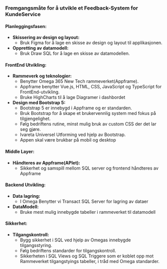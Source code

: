 ### Fremgangsmåte for å utvikle et Feedback-System for KundeService

#### Planleggingsfasen:

- **Skissering av design og layout:**
  - Bruk Figma for å lage en skisse av design og layout til applikasjonen.
- **Oppretting av datamodell:**
  - Bruk Draw SQL for å lage en skisse av datamodellen.

#### FrontEnd Utvikling:

- **Rammeverk og teknologier:**
  - Benytter Omega 365 New Tech rammeverket(Appframe).
  - Appframe benytter Vue.js, HTML, CSS, JavaScript og TypeScript for FrontEnd-utvikling.
  - Bruke HighCharts til å lage Diagramer i dashbordet
- **Design med Bootstrap 5:**
  - Bootstrap 5 er innebygd i Appframe og er standarden.
  - Bruk Bootstrap for å skape et brukervennlig system med fokus på tilgjengelighet.
  - Følg bedriftens rutine, minst mulig bruk av custom CSS der det lar seg gjøre.
  - Ivareta Universel Utforming ved hjelp av Bootstrap.
  - Appen skal være brukbar på mobil og desktop

#### Middle Layer:

- **Håndteres av Appframe(APIet):**
  - Sikkerhet og samspill mellom SQL server og frontend håndteres av Appframe

#### Backend Utvikling:

- **Data lagring:**
  - I Omega Benytter vi Transact SQL Server for lagring av dataer
- **DataModell:**
  - Bruke mest mulig innebygde tabeller i rammeverket til datamodell   

#### Sikkerhet:

- **Tilgangskontroll:**
  - Bygg sikkerhet i SQL ved hjelp av Omegas innebygde tilgangsstyring.
  - Følg bedriftens standarder for tilgangskontroll.
  - Sikkerheten i SQL Views og SQL Triggere som er koblet opp mot Rammeverket tilgangstyings tabeller, i tråd med Omega standarder.

